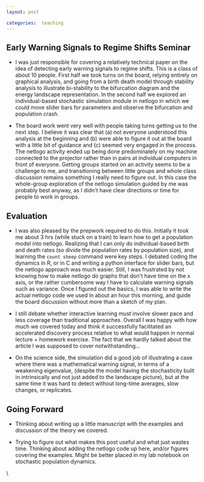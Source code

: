 ```yaml
---
layout: post

categories:  teaching
---
```






 





Early Warning Signals to Regime Shifts Seminar
----------------------------------------------

-   I was just responsible for covering a relatively technical paper on
    the idea of detecting early warning signals to regime shifts. This
    is a class of about 10 people. First half we took turns on the
    board, relying entirely on graphical analysis, and going from a
    birth death model through stability analysis to illustrate
    bi-stability to the bifurcation diagram and the energy landscape
    representation. In the second half we explored an individual-based
    stochastic simulation module in netlogo in which we could move
    slider bars for parameters and observe the bifurcation and
    population crash.

-   The board work went very well with people taking turns getting us to
    the next step. I believe it was clear that (a) not everyone
    understood this analysis at the beginning and (b) were able to
    figure it out at the board with a little bit of guidance and (c)
    seemed very engaged in the process. The netlogo activity ended up
    being done predominately on my machine connected to the projector
    rather than in pairs at individual computers in front of everyone.
    Getting groups started on an activity seems to be a challenge to me,
    and transitioning between little groups and whole class discussion
    remains something I really need to figure out. In this case the
    whole-group exploration of the netlogo simulation guided by me was
    probably best anyway, as I didn't have clear directions or time for
    people to work in groups.

Evaluation
----------

-   I was also pleased by the prepwork required to do this. Initially it
    took me about 3 hrs (while stuck on a train) to learn how to get a
    population model into netlogo. Realizing that I can only do
    individual-based birth and death rates (so divide the population
    rates by population size), and learning the ` count sheep ` command
    were key steps. I debated coding the dynamics in R, or in C and
    writing a python interface for slider bars, but the netlogo approach
    was much easier. Still, I was frustrated by not knowing how to make
    netlogo do graphs that don't have time on the x axis, or the rather
    cumbersome way I have to calculate warning signals such as variance.
    Once I figured out the basics, I was able to write the actual
    netlogo code we used in about an hour this morning, and guide the
    board discussion without more than a sketch of my plan.

-   I still debate whether interactive learning must involve slower pace
    and less coverage than traditional approaches. Overall I was happy
    with how much we covered today and think it successfully facilitated
    an accelerated discovery process relative to what would happen in
    normal lecture + homework exercise. The fact that we hardly talked
    about the article I was supposed to cover notwithstanding...

-   On the science side, the simulation did a good job of illustrating a
    case where there was a mathematical warning signal, in terms of a
    weakening eigenvalue, (despite the model having the stochasticity
    built in intrinsically and not just added to the landscape picture),
    but at the same time it was hard to detect without long-time
    averages, slow changes, or replicates.

Going Forward
-------------

-   Thinking about writing up a little manuscript with the examples and
    discussion of the theory we covered.

-   Trying to figure out what makes this post useful and what just
    wastes time. Thinking about adding the netlogo code up here, and/or
    figures covering the examples. Might be better placed in my lab
    notebook on stochastic population dynamics.

\

